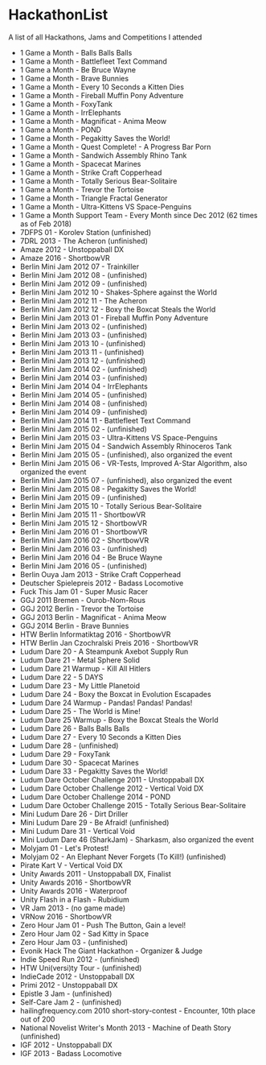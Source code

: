 # HackathonList
A list of all Hackathons, Jams and Competitions I attended

* 1 Game a Month - Balls Balls Balls
* 1 Game a Month - Battlefleet Text Command
* 1 Game a Month - Be Bruce Wayne
* 1 Game a Month - Brave Bunnies
* 1 Game a Month - Every 10 Seconds a Kitten Dies
* 1 Game a Month - Fireball Muffin Pony Adventure
* 1 Game a Month - FoxyTank
* 1 Game a Month - IrrElephants
* 1 Game a Month - Magnificat - Anima Meow
* 1 Game a Month - POND
* 1 Game a Month - Pegakitty Saves the World!
* 1 Game a Month - Quest Complete! - A Progress Bar Porn
* 1 Game a Month - Sandwich Assembly Rhino Tank
* 1 Game a Month - Spacecat Marines
* 1 Game a Month - Strike Craft Copperhead
* 1 Game a Month - Totally Serious Bear-Solitaire
* 1 Game a Month - Trevor the Tortoise
* 1 Game a Month - Triangle Fractal Generator
* 1 Game a Month - Ultra-Kittens VS Space-Penguins
* 1 Game a Month Support Team - Every Month since Dec 2012 (62 times as of Feb 2018)
* 7DFPS 01 - Korolev Station (unfinished)
* 7DRL 2013 - The Acheron (unfinished)
* Amaze 2012 - Unstoppaball DX
* Amaze 2016 - ShortbowVR
* Berlin Mini Jam 2012 07 - Trainkiller
* Berlin Mini Jam 2012 08 - (unfinished)
* Berlin Mini Jam 2012 09 - (unfinished)
* Berlin Mini Jam 2012 10 - Shakes-Sphere against the World
* Berlin Mini Jam 2012 11 - The Acheron
* Berlin Mini Jam 2012 12 - Boxy the Boxcat Steals the World
* Berlin Mini Jam 2013 01 - Fireball Muffin Pony Adventure
* Berlin Mini Jam 2013 02 - (unfinished)
* Berlin Mini Jam 2013 03 - (unfinished)
* Berlin Mini Jam 2013 10 - (unfinished)
* Berlin Mini Jam 2013 11 - (unfinished)
* Berlin Mini Jam 2013 12 - (unfinished)
* Berlin Mini Jam 2014 02 - (unfinished)
* Berlin Mini Jam 2014 03 - (unfinished)
* Berlin Mini Jam 2014 04 - IrrElephants
* Berlin Mini Jam 2014 05 - (unfinished)
* Berlin Mini Jam 2014 08 - (unfinished)
* Berlin Mini Jam 2014 09 - (unfinished)
* Berlin Mini Jam 2014 11 - Battlefleet Text Command
* Berlin Mini Jam 2015 02 - (unfinished)
* Berlin Mini Jam 2015 03 - Ultra-Kittens VS Space-Penguins
* Berlin Mini Jam 2015 04 - Sandwich Assembly Rhinoceros Tank
* Berlin Mini Jam 2015 05 - (unfinished), also organized the event
* Berlin Mini Jam 2015 06 - VR-Tests, Improved A-Star Algorithm, also organized the event
* Berlin Mini Jam 2015 07 - (unfinished), also organized the event
* Berlin Mini Jam 2015 08 - Pegakitty Saves the World!
* Berlin Mini Jam 2015 09 - (unfinished)
* Berlin Mini Jam 2015 10 - Totally Serious Bear-Solitaire
* Berlin Mini Jam 2015 11 - ShortbowVR
* Berlin Mini Jam 2015 12 - ShortbowVR
* Berlin Mini Jam 2016 01 - ShortbowVR
* Berlin Mini Jam 2016 02 - ShortbowVR
* Berlin Mini Jam 2016 03 - (unfinished)
* Berlin Mini Jam 2016 04 - Be Bruce Wayne
* Berlin Mini Jam 2016 05 - (unfinished)
* Berlin Ouya Jam 2013 - Strike Craft Copperhead
* Deutscher Spielepreis 2012 - Badass Locomotive
* Fuck This Jam 01 - Super Music Racer
* GGJ 2011 Bremen - Ourob-Nom-Rous
* GGJ 2012 Berlin - Trevor the Tortoise
* GGJ 2013 Berlin - Magnificat - Anima Meow
* GGJ 2014 Berlin - Brave Bunnies
* HTW Berlin Informatiktag 2016 - ShortbowVR
* HTW Berlin Jan Czochralski Preis 2016 - ShortbowVR
* Ludum Dare 20 - A Steampunk Axebot Supply Run
* Ludum Dare 21 - Metal Sphere Solid
* Ludum Dare 21 Warmup - Kill All Hitlers
* Ludum Dare 22 - 5 DAYS
* Ludum Dare 23 - My Little Planetoid
* Ludum Dare 24 - Boxy the Boxcat in Evolution Escapades
* Ludum Dare 24 Warmup - Pandas! Pandas! Pandas!
* Ludum Dare 25 - The World is Mine!
* Ludum Dare 25 Warmup - Boxy the Boxcat Steals the World
* Ludum Dare 26 - Balls Balls Balls
* Ludum Dare 27 - Every 10 Seconds a Kitten Dies
* Ludum Dare 28 - (unfinished)
* Ludum Dare 29 - FoxyTank
* Ludum Dare 30 - Spacecat Marines
* Ludum Dare 33 - Pegakitty Saves the World!
* Ludum Dare October Challenge 2011 - Unstoppaball DX
* Ludum Dare October Challenge 2012 - Vertical Void DX
* Ludum Dare October Challenge 2014 - POND
* Ludum Dare October Challenge 2015 - Totally Serious Bear-Solitaire
* Mini Ludum Dare 26 - Dirt Driller
* Mini Ludum Dare 29 - Be Afraid! (unfinished)
* Mini Ludum Dare 31 - Vertical Void
* Mini Ludum Dare 46 (SharkJam) - Sharkasm, also organized the event
* Molyjam 01 - Let's Protest!
* Molyjam 02 - An Elephant Never Forgets (To Kill!) (unfinished)
* Pirate Kart V - Vertical Void DX
* Unity Awards 2011 - Unstoppaball DX, Finalist
* Unity Awards 2016 - ShortbowVR
* Unity Awards 2016 - Waterproof
* Unity Flash in a Flash - Rubidium
* VR Jam 2013 - (no game made)
* VRNow 2016 - ShortbowVR
* Zero Hour Jam 01 - Push The Button, Gain a level!
* Zero Hour Jam 02 - Sad Kitty in Space
* Zero Hour Jam 03 - (unfinished)
* Evonik Hack The Giant Hackathon - Organizer & Judge
* Indie Speed Run 2012 - (unfinished)
* HTW Uni(versi)ty Tour - (unfinished)
* IndieCade 2012 - Unstoppaball DX
* Primi 2012 - Unstoppaball DX
* Epistle 3 Jam - (unfinished)
* Self-Care Jam 2 - (unfinished)
* hailingfrequency.com 2010 short-story-contest - Encounter, 10th place out of 200
* National Novelist Writer's Month 2013 - Machine of Death Story (unfinished)
* IGF 2012 - Unstoppaball DX
* IGF 2013 - Badass Locomotive

